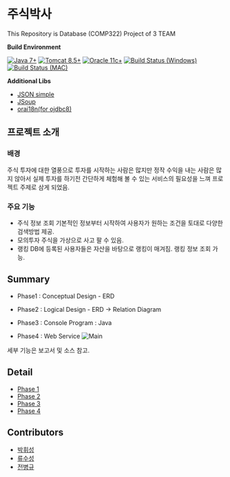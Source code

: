 # 주식박사

This Repository is Database (COMP322) Project of 3 TEAM


**Build Environment**

[![Java 7+](https://img.shields.io/badge/Java-7%2B-informational)](http://java.oracle.com)
[![Tomcat 8.5+](https://img.shields.io/badge/Tomcat-8.5%2B-informational)](https://tomcat.apache.org/download-80.cgi)
[![Oracle 11c+](https://img.shields.io/badge/Oracle-11c%2B-informational)](https://www.oracle.com/database/technologies)
[![ Build Status (Windows)](https://img.shields.io/appveyor/build/parrt/antlr4?label=Windows)](https://www.microsoft.com/ko-kr/windows)
[![ Build Status (MAC)](https://img.shields.io/badge/Mac-issue-yellow)](https://support.apple.com/ko-kr/HT201260)

**Additional Libs**
* [JSON simple](https://code.google.com/archive/p/json-simple/)
* [JSoup](https://jsoup.org/)
* [orai18n(for ojdbc8)](https://www.oracle.com/database/technologies/appdev/jdbc-ucp-19-7-c-downloads.html)

## 프로젝트 소개
### 배경
주식 투자에 대한 열풍으로 투자를 시작하는 사람은 많지만 정작 수익을 내는 사람은 많지 않아서 실제 투자를 하기전 간단하게 체험해 볼 수 있는 서비스의 필요성을 느껴
프로젝트 주제로 삼게 되었음.

### 주요 기능
* 주식 정보 조회
기본적인 정보부터 시작하여 사용자가 원하는 조건을 토대로 다양한 검색방법 제공.
* 모의투자
주식을 가상으로 사고 팔 수 있음.
* 랭킹
DB에 등록된 사용자들은 자산을 바탕으로 랭킹이 매겨짐. 랭킹 정보 조회 가능.

## Summary
* Phase1 : Conceptual Design - ERD


* Phase2 : Logical Design - ERD -> Relation Diagram

* Phase3 : Console Program : Java

* Phase4 : Web Service
![Main](https://user-images.githubusercontent.com/33113480/143677736-3a323103-5b2b-4fa9-9434-91ea6fa6616e.JPG)

세부 기능은 보고서 및 소스 참고.

## Detail

* [Phase 1](https://github.com/sapiens2000/DB_3_TEAM_PROEJCT/blob/main/Phase/Phase1/Phase1.md)
* [Phase 2](https://github.com/sapiens2000/DB_3_TEAM_PROEJCT/blob/main/Phase/Phase2/Phase2.md)
* [Phase 3](https://github.com/sapiens2000/DB_3_TEAM_PROEJCT/blob/main/Phase/Phase3/Phase3.md)
* [Phase 4](https://github.com/sapiens2000/DB_3_TEAM_PROEJCT/blob/main/Phase/Phase4/Phase4.md)


## Contributors

* [박휘성](https://github.com/hwistar0717)
* [류수성](https://github.com/Hermes997)
* [전병규](https://github.com/sapiens2000)
